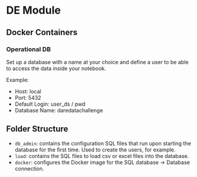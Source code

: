 # DE Module

## Docker Containers

### Operational DB
Set up a database with a name at your choice and define a user to be able to access the data inside your notebook.

Example:
- Host: local
- Port: 5432
- Default Login: user_ds / pwd
- Database Name: daredatachallenge

## Folder Structure

* `db_admin`: contains the configuration SQL files that run upon starting the database for the first time. Used to create the users, for example.
* `load`: contains the SQL files to load csv or excel files into the database.
* `docker`: configures the Docker image for the SQL database -> Database connection.
